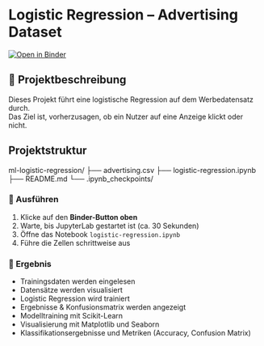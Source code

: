 # Logistic Regression – Advertising Dataset

[![Open in Binder](https://mybinder.org/badge_logo.svg)](https://mybinder.org/v2/gh/Jam-Reut/ml-logistic-regression/HEAD?labpath=logistic-regression.ipynb)

## 🚀 Projektbeschreibung

Dieses Projekt führt eine logistische Regression auf dem Werbedatensatz durch.  
Das Ziel ist, vorherzusagen, ob ein Nutzer auf eine Anzeige klickt oder nicht.

## Projektstruktur

ml-logistic-regression/
├── advertising.csv
├── logistic-regression.ipynb
├── README.md
└── .ipynb_checkpoints/

### 🔧 Ausführen

1. Klicke auf den **Binder-Button oben**
2. Warte, bis JupyterLab gestartet ist (ca. 30 Sekunden)
3. Öffne das Notebook `logistic-regression.ipynb`
4. Führe die Zellen schrittweise aus

### 🎯 Ergebnis

- Trainingsdaten werden eingelesen
- Datensätze werden visualisiert
- Logistic Regression wird trainiert
- Ergebnisse & Konfusionsmatrix werden angezeigt
- Modelltraining mit Scikit-Learn
- Visualisierung mit Matplotlib und Seaborn
- Klassifikationsergebnisse und Metriken (Accuracy, Confusion Matrix)
